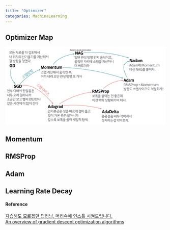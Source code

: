 ```yaml
---
title: "Optimizer"
categories: MachineLearning
---
```

## Optimizer Map
<img src="/assets/images/optimizer_map.png">

## Momentum

## RMSProp

## Adam

## Learning Rate Decay

#### Reference
[자습해도 모르겠던 딥러닝, 머리속에 인스톨 시켜드립니다.](https://www.slideshare.net/yongho/ss-79607172)<br>
[An overview of gradient descent optimization algorithms](http://ruder.io/optimizing-gradient-descent)